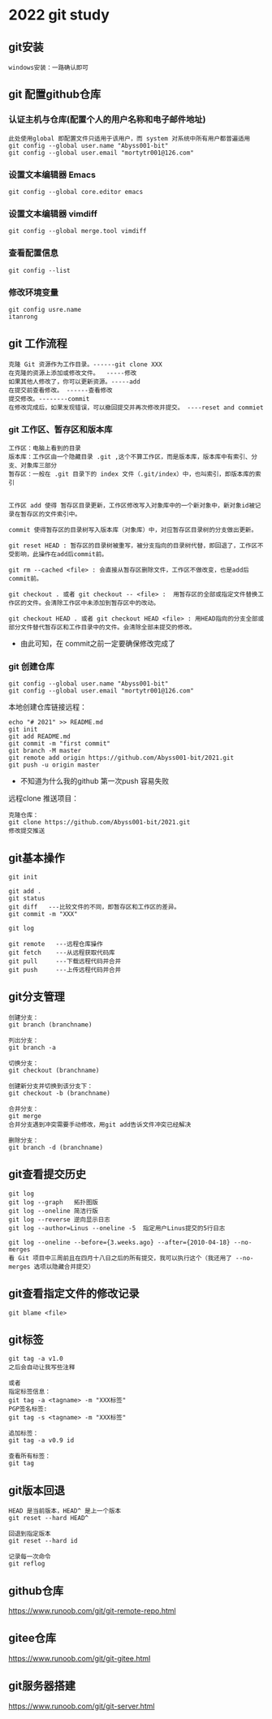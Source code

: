 # 2022 git study

## git安装
    windows安装：一路确认即可

## git 配置github仓库


### 认证主机与仓库(配置个人的用户名称和电子邮件地址)
```
此处使用global 即配置文件只适用于该用户，而 system 对系统中所有用户都普遍适用
git config --global user.name "Abyss001-bit"
git config --global user.email "mortytr001@126.com"
```
### 设置文本编辑器 Emacs
```
git config --global core.editor emacs
```
### 设置文本编辑器 vimdiff
```
git config --global merge.tool vimdiff
```
### 查看配置信息
```
git config --list
```
### 修改环境变量
```
git config usre.name
itanrong
```

## git 工作流程

    克隆 Git 资源作为工作目录。------git clone XXX
    在克隆的资源上添加或修改文件。  -----修改
    如果其他人修改了，你可以更新资源。-----add
    在提交前查看修改。 ------查看修改
    提交修改。--------commit
    在修改完成后，如果发现错误，可以撤回提交并再次修改并提交。 ----reset and commiet

### git 工作区、暂存区和版本库

    工作区：电脑上看到的目录
    版本库：工作区由一个隐藏目录 .git ,这个不算工作区，而是版本库，版本库中有索引、分支、对象库三部分
    暂存区：一般在 .git 目录下的 index 文件（.git/index）中，也叫索引，即版本库的索引


    工作区 add 使得 暂存区目录更新，工作区修改写入对象库中的一个新对象中，新对象id被记录在暂存区的文件索引中。

    commit 使得暂存区的目录树写入版本库（对象库）中，对应暂存区目录树的分支做出更新。

    git reset HEAD : 暂存区的目录树被重写，被分支指向的目录树代替，即回退了，工作区不受影响，此操作在add后commit前。

    git rm --cached <file> : 会直接从暂存区删除文件，工作区不做改变，也是add后commit前。

    git checkout . 或者 git checkout -- <file> :  用暂存区的全部或指定文件替换工作区的文件。会清除工作区中未添加到暂存区中的改动。

    git checkout HEAD . 或者 git checkout HEAD <file> : 用HEAD指向的分支全部或部分文件替代暂存区和工作目录中的文件。会清除全部未提交的修改。

* 由此可知，在 commit之前一定要确保修改完成了 


### git 创建仓库

```
git config --global user.name "Abyss001-bit"
git config --global user.email "mortytr001@126.com"
```

本地创建仓库链接远程：

```
echo "# 2021" >> README.md
git init
git add README.md
git commit -m "first commit"
git branch -M master
git remote add origin https://github.com/Abyss001-bit/2021.git
git push -u origin master
```

* 不知道为什么我的github 第一次push 容易失败


远程clone 推送项目：
```
克隆仓库：
git clone https://github.com/Abyss001-bit/2021.git
修改提交推送
```
## git基本操作
```
git init

git add .
git status
git diff   ---比较文件的不同，即暂存区和工作区的差异。
git commit -m "XXX"

git log

git remote   ---远程仓库操作
git fetch    ---从远程获取代码库
git pull     ---下载远程代码并合并
git push     ---上传远程代码并合并
```

## git分支管理
```
创建分支：
git branch (branchname)

列出分支：
git branch -a

切换分支：
git checkout (branchname)

创建新分支并切换到该分支下：
git checkout -b (branchname)

合并分支：
git merge 
合并分支遇到冲突需要手动修改，用git add告诉文件冲突已经解决

删除分支：
git branch -d (branchname)
```


## git查看提交历史
```
git log
git log --graph   拓扑图版
git log --oneline 简洁行版
git log --reverse 逆向显示日志
git log --author=Linus --oneline -5  指定用户Linus提交的5行日志

git log --oneline --before={3.weeks.ago} --after={2010-04-18} --no-merges 
看 Git 项目中三周前且在四月十八日之后的所有提交，我可以执行这个（我还用了 --no-merges 选项以隐藏合并提交）
```

## git查看指定文件的修改记录
```
git blame <file>
```

## git标签
```
git tag -a v1.0  
之后会自动让我写些注释

或者
指定标签信息：
git tag -a <tagname> -m "XXX标签"
PGP签名标签:
git tag -s <tagname> -m "XXX标签"

追加标签：
git tag -a v0.9 id

查看所有标签：
git tag
```
## git版本回退
```
HEAD 是当前版本，HEAD^ 是上一个版本
git reset --hard HEAD^    

回退到指定版本
git reset --hard id

记录每一次命令
git reflog
```

## github仓库
https://www.runoob.com/git/git-remote-repo.html


## gitee仓库
https://www.runoob.com/git/git-gitee.html

## git服务器搭建
https://www.runoob.com/git/git-server.html
